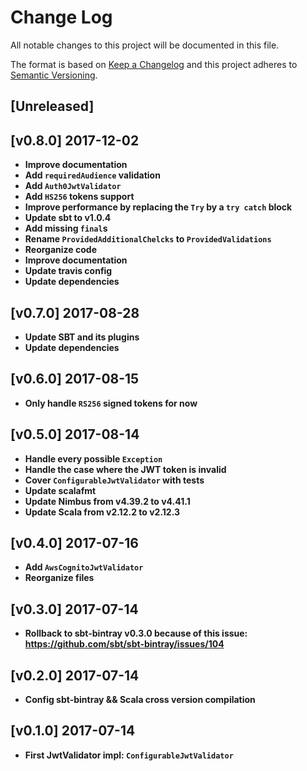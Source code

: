 # Change Log
All notable changes to this project will be documented in this file.

The format is based on [Keep a Changelog](http://keepachangelog.com/)
and this project adheres to [Semantic Versioning](http://semver.org/).

## [Unreleased]

## [v0.8.0] 2017-12-02

- **Improve documentation**
- **Add `requiredAudience` validation**
- **Add `Auth0JwtValidator`**
- **Add `HS256` tokens support**
- **Improve performance by replacing the `Try` by a `try catch` block**
- **Update sbt to v1.0.4**
- **Add missing `final`s**
- **Rename `ProvidedAdditionalChelcks` to `ProvidedValidations`**
- **Reorganize code**
- **Improve documentation**
- **Update travis config**
- **Update dependencies**

## [v0.7.0] 2017-08-28

- **Update SBT and its plugins**
- **Update dependencies**

## [v0.6.0] 2017-08-15

- **Only handle `RS256` signed tokens for now**

## [v0.5.0] 2017-08-14

- **Handle every possible `Exception`**
- **Handle the case where the JWT token is invalid**
- **Cover `ConfigurableJwtValidator` with tests**
- **Update scalafmt**
- **Update Nimbus from v4.39.2 to v4.41.1**
- **Update Scala from v2.12.2 to v2.12.3**

## [v0.4.0] 2017-07-16

- **Add `AwsCognitoJwtValidator`**
- **Reorganize files**

## [v0.3.0] 2017-07-14

- **Rollback to sbt-bintray v0.3.0 because of this issue: https://github.com/sbt/sbt-bintray/issues/104**

## [v0.2.0] 2017-07-14

- **Config sbt-bintray && Scala cross version compilation**

## [v0.1.0] 2017-07-14

- **First JwtValidator impl: `ConfigurableJwtValidator`**
